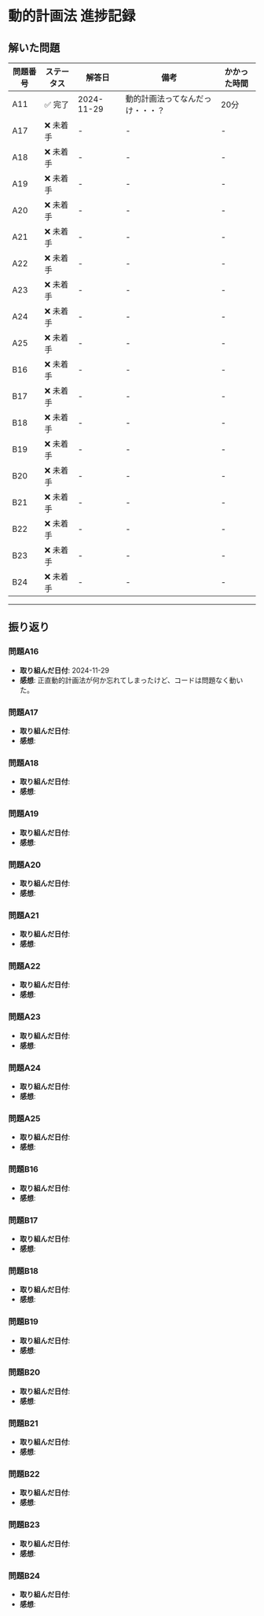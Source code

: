 # 動的計画法 進捗記録

## 解いた問題
| 問題番号 | ステータス | 解答日      | 備考                                    | かかった時間 |
|----------|-----------|-------------|-----------------------------------------|--------------|
| A11      | ✅ 完了    | 2024-11-29  | 動的計画法ってなんだっけ・・・？                  | 20分         |
| A17      | ❌ 未着手  | -           | -                                       | -            |
| A18      | ❌ 未着手  | -           | -                                       | -            |
| A19      | ❌ 未着手  | -           | -                                       | -            |
| A20      | ❌ 未着手  | -           | -                                       | -            |
| A21      | ❌ 未着手  | -           | -                                       | -            |
| A22      | ❌ 未着手  | -           | -                                       | -            |
| A23      | ❌ 未着手  | -           | -                                       | -            |
| A24      | ❌ 未着手  | -           | -                                       | -            |
| A25      | ❌ 未着手  | -           | -                                       | -            |
| B16      | ❌ 未着手  | -           | -                                       | -            |
| B17      | ❌ 未着手  | -           | -                                       | -            |
| B18      | ❌ 未着手  | -           | -                                       | -            |
| B19      | ❌ 未着手  | -           | -                                       | -            |
| B20      | ❌ 未着手  | -           | -                                       | -            |
| B21      | ❌ 未着手  | -           | -                                       | -            |
| B22      | ❌ 未着手  | -           | -                                       | -            |
| B23      | ❌ 未着手  | -           | -                                       | -            |
| B24      | ❌ 未着手  | -           | -                                       | -            |

---

## 振り返り

### 問題A16
- **取り組んだ日付**: 2024-11-29
- **感想**: 正直動的計画法が何か忘れてしまったけど、コードは問題なく動いた。

### 問題A17
- **取り組んだ日付**: 
- **感想**: 

### 問題A18
- **取り組んだ日付**: 
- **感想**: 

### 問題A19
- **取り組んだ日付**: 
- **感想**: 

### 問題A20
- **取り組んだ日付**: 
- **感想**: 

### 問題A21
- **取り組んだ日付**: 
- **感想**: 

### 問題A22
- **取り組んだ日付**: 
- **感想**: 

### 問題A23
- **取り組んだ日付**: 
- **感想**: 

### 問題A24
- **取り組んだ日付**: 
- **感想**: 

### 問題A25
- **取り組んだ日付**: 
- **感想**: 

### 問題B16
- **取り組んだ日付**: 
- **感想**: 

### 問題B17
- **取り組んだ日付**: 
- **感想**: 

### 問題B18
- **取り組んだ日付**: 
- **感想**: 

### 問題B19
- **取り組んだ日付**: 
- **感想**: 

### 問題B20
- **取り組んだ日付**: 
- **感想**: 

### 問題B21
- **取り組んだ日付**: 
- **感想**: 

### 問題B22
- **取り組んだ日付**: 
- **感想**: 

### 問題B23
- **取り組んだ日付**: 
- **感想**: 

### 問題B24
- **取り組んだ日付**: 
- **感想**: 

